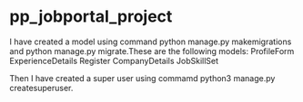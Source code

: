 # pp_jobportal_project
I have created a model using command python manage.py makemigrations and python manage.py migrate.These are the following models:
ProfileForm
ExperienceDetails
Register
CompanyDetails
JobSkillSet

Then I have created a super user using commamd python3 manage.py createsuperuser.
